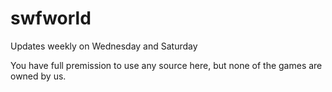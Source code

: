 # swfworld
Updates weekly on Wednesday and Saturday

You have full premission to use any source here, but none of the games are owned by us.
